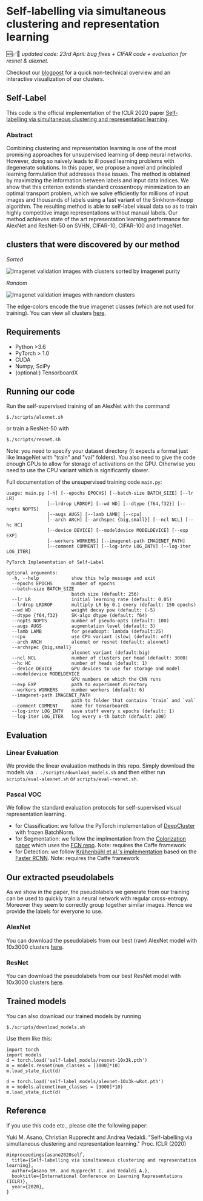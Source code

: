 # Self-labelling via simultaneous clustering and representation learning

🆕✅🎉 _updated code: 23rd April: bug fixes + CIFAR code + evaluation for resnet & alexnet._

Checkout our [blogpost](http://www.robots.ox.ac.uk/~vgg/blog/self-labelling-via-simultaneous-clustering-and-representation-learning.html) for a quick non-technical overview and an interactive visualization of our clusters.

## Self-Label

This code is the official implementation of the ICLR 2020 paper [Self-labelling via simultaneous clustering and representation learning](https://openreview.net/forum?id=Hyx-jyBFPr). 

### Abstract
Combining clustering and representation learning is one of the most promising
approaches for unsupervised learning of deep neural networks. However, doing
so naively leads to ill posed learning problems with degenerate solutions. In this
paper, we propose a novel and principled learning formulation that addresses
these issues. The method is obtained by maximizing the information between
labels and input data indices. We show that this criterion extends standard crossentropy minimization to an optimal transport problem, which we solve efficiently
for millions of input images and thousands of labels using a fast variant of the
Sinkhorn-Knopp algorithm. The resulting method is able to self-label visual data
so as to train highly competitive image representations without manual labels. Our
method achieves state of the art representation learning performance for AlexNet
and ResNet-50 on SVHN, CIFAR-10, CIFAR-100 and ImageNet.

## clusters that were discovered by our method
*Sorted*

![Imagenet validation images with clusters sorted by imagenet purity](https://www.robots.ox.ac.uk/~vgg/research/self-label/asset/sorted-clusters.png)

*Random*

![Imagenet validation images with random clusters](https://www.robots.ox.ac.uk/~vgg/research/self-label/asset/random-clusters.png)

The edge-colors encode the true imagenet classes (which are not used for training).
You can view all clusters [here](http://www.robots.ox.ac.uk/~vgg/blog/self-labelling-via-simultaneous-clustering-and-representation-learning.html).

## Requirements
* Python >3.6
* PyTorch > 1.0
* CUDA
* Numpy, SciPy
* (optional:) TensorboardX

## Running our code
Run the self-supervised training of an AlexNet with the command
```
$./scripts/alexnet.sh
```
or train a ResNet-50 with 
```
$./scripts/resnet.sh
```
Note: you need to specify your dataset directory (it expects a format just like ImageNet with "train" and "val" folders). You also need to give the code enough GPUs to allow for storage of activations on the GPU. Otherwise you need to use the CPU variant which is significantly slower.

Full documentation of the unsupervised training code `main.py`:
```
usage: main.py [-h] [--epochs EPOCHS] [--batch-size BATCH_SIZE] [--lr LR]
               [--lrdrop LRDROP] [--wd WD] [--dtype {f64,f32}] [--nopts NOPTS]
               [--augs AUGS] [--lamb LAMB] [--cpu]
               [--arch ARCH] [--archspec {big,small}] [--ncl NCL] [--hc HC]
               [--device DEVICE] [--modeldevice MODELDEVICE] [--exp EXP]
               [--workers WORKERS] [--imagenet-path IMAGENET_PATH]
               [--comment COMMENT] [--log-intv LOG_INTV] [--log-iter LOG_ITER]

PyTorch Implementation of Self-Label

optional arguments:
  -h, --help            show this help message and exit
  --epochs EPOCHS       number of epochs
  --batch-size BATCH_SIZE
                        batch size (default: 256)
  --lr LR               initial learning rate (default: 0.05)
  --lrdrop LRDROP       multiply LR by 0.1 every (default: 150 epochs)
  --wd WD               weight decay pow (default: (-5)
  --dtype {f64,f32}     SK-algo dtype (default: f64)
  --nopts NOPTS         number of pseudo-opts (default: 100)
  --augs AUGS           augmentation level (default: 3)
  --lamb LAMB           for pseudoopt: lambda (default:25)
  --cpu                 use CPU variant (slow) (default: off)
  --arch ARCH           alexnet or resnet (default: alexnet)
  --archspec {big,small}
                        alexnet variant (default:big)
  --ncl NCL             number of clusters per head (default: 3000)
  --hc HC               number of heads (default: 1)
  --device DEVICE       GPU devices to use for storage and model
  --modeldevice MODELDEVICE
                        GPU numbers on which the CNN runs
  --exp EXP             path to experiment directory
  --workers WORKERS     number workers (default: 6)
  --imagenet-path IMAGENET_PATH
                        path to folder that contains `train` and `val`
  --comment COMMENT     name for tensorboardX
  --log-intv LOG_INTV   save stuff every x epochs (default: 1)
  --log-iter LOG_ITER   log every x-th batch (default: 200)
```

## Evaluation
### Linear Evaluation
We provide the linear evaluation methods in this repo. 
Simply download the models via `. ./scripts/download_models.sh` and then either run `scripts/eval-alexnet.sh` or `scripts/eval-resnet.sh`.

### Pascal VOC
We follow the standard evaluation protocols for self-supervised visual representation learning.
* for Classification: we follow the PyTorch implementation of [DeepCluster](https://github.com/facebookresearch/deepcluster) with frozen BatchNorm.
* for Segmentation: we follow the implmentation from the [Colorization paper](https://github.com/richzhang/colorization) which uses the [FCN repo](https://github.com/shelhamer/fcn.berkeleyvision.org). Note: requires the Caffe framework
* for Detection: we follow [Krähenbühl et al.'s implementation](https://www.philkr.net/2001/02/01/pub/)
based on the [Faster RCNN](https://github.com/rbgirshick/py-faster-rcnn). Note: requires the Caffe framework

## Our extracted pseudolabels
As we show in the paper, the pseudolabels we generate from our training can be used to quickly train a neural network with regular cross-entropy. 
Moreover they seem to correctly group together similar images. Hence we provide the labels for everyone to use.
### AlexNet
You can download the pseudolabels from our best (raw) AlexNet model with 10x3000 clusters [here](http://www.robots.ox.ac.uk/~vgg/research/self-label/asset/alexnet-labels.csv). 
### ResNet
You can download the pseudolabels from our best ResNet model with 10x3000 clusters [here](http://www.robots.ox.ac.uk/~vgg/research/self-label/asset/resnet-labels.csv). 

## Trained models
You can also download our trained models by running 
```
$./scripts/download_models.sh
```
Use them like this:
```
import torch
import models
d = torch.load('self-label_models/resnet-10x3k.pth')
m = models.resnet(num_classes = [3000]*10)
m.load_state_dict(d)

d = torch.load('self-label_models/alexnet-10x3k-wRot.pth')
m = models.alexnet(num_classes = [3000]*10)
m.load_state_dict(d)

```

## Reference

If you use this code etc., please cite the following paper:

Yuki M. Asano, Christian Rupprecht and Andrea Vedaldi.  "Self-labelling via simultaneous clustering and representation learning." Proc. ICLR (2020)

```
@inproceedings{asano2020self,
  title={Self-labelling via simultaneous clustering and representation learning},
  author={Asano YM. and Rupprecht C. and Vedaldi A.},
  booktitle={International Conference on Learning Representations (ICLR)},
  year={2020},
}
```

